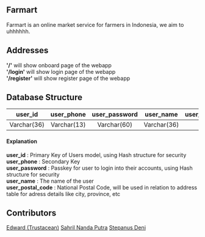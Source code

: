 ## Farmart

Farmart is an online market service for farmers in Indonesia, we aim to uhhhhhh.

## Addresses
**'/'** will show onboard page of the webapp\
**'/login'** will show login page of the webapp\
**'/register'** will show register page of the webapp

## Database Structure
|**user_id**|**user_phone**|**user_password**|**user_name**|user_postal_code|
|:-:|:-:|:-:|:-:|:-:|
|Varchar(36)|Varchar(13)|Varchar(60)|Varchar(36)|int(5)

#### Explanation
**user_id** : Primary Key of Users model, using Hash structure for security\
**user_phone** : Secondary Key\
**user_password** : Passkey for user to login into their accounts, using Hash structure for security\
**user_name** : The name of the user\
**user_postal_code** : National Postal Code, will be used in relation to address table for adress details like city, province, etc

## Contributors
[Edward (Trustacean)](https://github.com/Trustacean)
[Sahril Nanda Putra](https://github.com/sahrilputra)
[Stepanus Deni](https://github.com/putrastepanus)